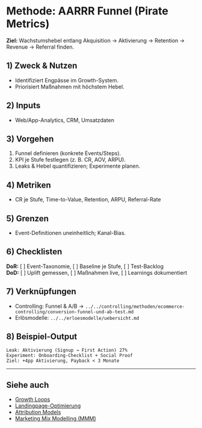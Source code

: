 # Methode: AARRR Funnel (Pirate Metrics)

**Ziel:** Wachstumshebel entlang Akquisition → Aktivierung → Retention → Revenue → Referral finden.

## 1) Zweck & Nutzen
- Identifiziert Engpässe im Growth-System.
- Priorisiert Maßnahmen mit höchstem Hebel.

## 2) Inputs
- Web/App-Analytics, CRM, Umsatzdaten

## 3) Vorgehen
1. Funnel definieren (konkrete Events/Steps).  
2. KPI je Stufe festlegen (z. B. CR, AOV, ARPU).  
3. Leaks & Hebel quantifizieren; Experimente planen.

## 4) Metriken
- CR je Stufe, Time-to-Value, Retention, ARPU, Referral-Rate

## 5) Grenzen
- Event-Definitionen uneinheitlich; Kanal-Bias.

## 6) Checklisten
**DoR:** [ ] Event-Taxonomie, [ ] Baseline je Stufe, [ ] Test-Backlog  
**DoD:** [ ] Uplift gemessen, [ ] Maßnahmen live, [ ] Learnings dokumentiert

## 7) Verknüpfungen
- Controlling: Funnel & A/B → `../../controlling/methoden/ecommerce-controlling/conversion-funnel-und-ab-test.md`  
- Erlösmodelle: `../../erloesmodelle/uebersicht.md`

## 8) Beispiel-Output
```text
Leak: Aktivierung (Signup → First Action) 27%
Experiment: Onboarding-Checklist + Social Proof
Ziel: +4pp Aktivierung, Payback < 3 Monate
```

---

## Siehe auch
- [Growth Loops](growth-loops.md)
- [Landingpage-Optimierung](landingpage-optimierung.md)
- [Attribution Models](attribution-models.md)
- [Marketing Mix Modelling (MMM)](mmm-marketing-mix-modelling.md)

